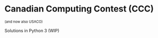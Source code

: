 
# Canadian Computing Contest (CCC)

<!-- markdownlint-disable MD033 -->
<sup>
    (and now also USACO)
</sup>

Solutions in Python 3 (WIP)
